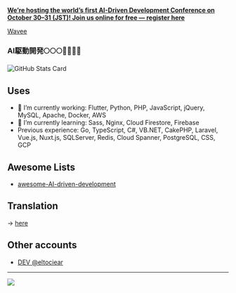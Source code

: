 <b>[We’re hosting the world’s first AI-Driven Development Conference on October 30–31 (JST)! Join us online for free — register here](https://aid.connpass.com/event/367697/)</b>

[Wavee](https://wavee.world/en/invitation/b96d00e6-b802-4a1b-8a66-2e3854a01ffd)


### AI駆動開発🌕🌕🌕🌙🌙🌙🌙

![GitHub Stats Card](https://github-readme-stats.vercel.app/api?username=eltociear&theme=merko&show_icons=true&count_private=true&sanitize=true)

## Uses
- 🔭 I’m currently working: Flutter, Python, PHP, JavaScript, jQuery, MySQL, Apache, Docker, AWS
- 🌱 I’m currently learning: Sass, Nginx, Cloud Firestore, Firebase
- Previous experience: Go, TypeScript, C#, VB.NET, CakePHP, Laravel, Vue.js, Nuxt.js, SQLServer, Redis, Cloud Spanner, PostgreSQL, CSS, GCP

## Awesome Lists
- [awesome-AI-driven-development](https://github.com/eltociear/awesome-AI-driven-development)

## Translation
-> [here](https://github.com/eltociear/translations/blob/main/README.md)

## Other accounts
- [DEV @eltociear](https://dev.to/eltociear)

---

![](https://visitor-badge.laobi.icu/badge?page_id=eltociear.readme)

<!--
**eltociear/eltociear** is a ✨ _special_ ✨ repository because its `README.md` (this file) appears on your GitHub profile.

Here are some ideas to get you started:

- 🔭 I’m currently working on ...
- 🌱 I’m currently learning ...
- 👯 I’m looking to collaborate on ...
- 🤔 I’m looking for help with ...
- 💬 Ask me about ...
- 📫 How to reach me: ...
- 😄 Pronouns: ...
- ⚡ Fun fact: ...
-->
